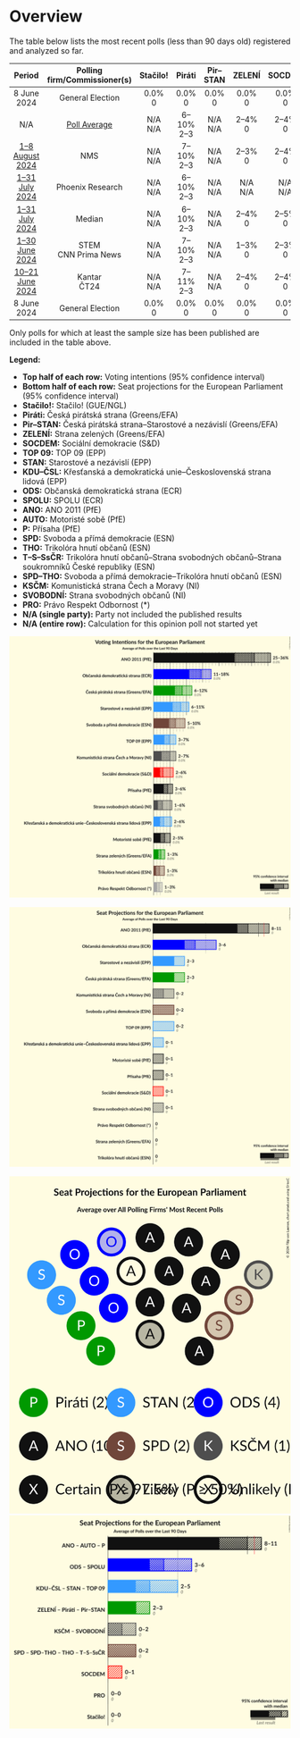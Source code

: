 # Overview

The table below lists the most recent polls (less than 90 days old) registered and analyzed so far.

| Period     | Polling firm/Commissioner(s) | Stačilo! | Piráti | Pir–STAN | ZELENÍ | SOCDEM | TOP 09 | STAN | KDU–ČSL | ODS | SPOLU | ANO | AUTO | P | SPD | THO | T–S–SsČR | SPD–THO | KSČM | SVOBODNÍ | PRO |
|:----------:|:----------------------------:|:--:|:--:|:--:|:--:|:--:|:--:|:--:|:--:|:--:|:--:|:--:|:--:|:--:|:--:|:--:|:--:|:--:|:--:|:--:|:--:|
| 8 June 2024 | General Election | 0.0% <br> 0 | 0.0% <br> 0 | 0.0% <br> 0 | 0.0% <br> 0 | 0.0% <br> 0 | 0.0% <br> 0 | 0.0% <br> 0 | 0.0% <br> 0 | 0.0% <br> 0 | 0.0% <br> 0 | 0.0% <br> 0 | 0.0% <br> 0 | 0.0% <br> 0 | 0.0% <br> 0 | 0.0% <br> 0 | 0.0% <br> 0 | 0.0% <br> 0 | 0.0% <br> 0 | 0.0% <br> 0 | 0.0% <br> 0 |
| N/A | [Poll Average](average.html) | N/A <br> N/A | 6–10% <br> 2–3 | N/A <br> N/A | 2–4% <br> 0 | 2–4% <br> 0 | 3–7% <br> 0–2 | 6–11% <br> 2–3 | 2–5% <br> 0 | 12–18% <br> 4–6 | N/A <br> N/A | 25–36% <br> 8–11 | 2–5% <br> 0–1 | 3–6% <br> 0–1 | 5–9% <br> 0–2 | 1–3% <br> 0 | N/A <br> N/A | N/A <br> N/A | 2–7% <br> 0–2 | 1–5% <br> 0–1 | 1–3% <br> 0 |
| [1–8 August 2024](2024-08-08-NMS.html) | NMS | N/A <br> N/A | 7–10% <br> 2–3 | N/A <br> N/A | 2–3% <br> 0 | 2–4% <br> 0 | 4–6% <br> 0–2 | 8–11% <br> 2–3 | 2–3% <br> 0 | 13–16% <br> 3–5 | N/A <br> N/A | 27–32% <br> 8–10 | 3–5% <br> 0–1 | 4–6% <br> 0–1 | 5–7% <br> 0–2 | 1–2% <br> 0 | N/A <br> N/A | N/A <br> N/A | 5–7% <br> 0–2 | 1–3% <br> 0 | 1–2% <br> 0 |
| [1–31 July 2024](2024-07-31-PhoenixResearch.html) | Phoenix Research | N/A <br> N/A | 6–10% <br> 2–3 | N/A <br> N/A | N/A <br> N/A | N/A <br> N/A | 4–8% <br> 0–2 | 5–10% <br> 1–3 | 2–6% <br> 0–1 | 12–18% <br> 4–6 | N/A <br> N/A | 23–31% <br> 8–11 | N/A <br> N/A | N/A <br> N/A | 4–8% <br> 0–2 | N/A <br> N/A | N/A <br> N/A | N/A <br> N/A | N/A <br> N/A | 3–6% <br> 0–2 | N/A <br> N/A |
| [1–31 July 2024](2024-07-31-Median.html) | Median | N/A <br> N/A | 6–10% <br> 2–3 | N/A <br> N/A | 2–4% <br> 0 | 2–5% <br> 0 | 3–5% <br> 0 | 7–11% <br> 2–3 | 2–4% <br> 0 | 12–16% <br> 3–4 | N/A <br> N/A | 30–36% <br> 9–10 | N/A <br> N/A | 4–7% <br> 0–1 | 6–10% <br> 2 | 1–3% <br> 0 | N/A <br> N/A | N/A <br> N/A | 3–5% <br> 0 | N/A <br> N/A | 1–3% <br> 0 |
| [1–30 June 2024](2024-06-30-STEM.html) | STEM <br> CNN Prima News | N/A <br> N/A | 7–10% <br> 2–3 | N/A <br> N/A | 1–3% <br> 0 | 2–3% <br> 0 | 4–6% <br> 0–1 | 6–8% <br> 1–2 | 2–3% <br> 0 | 13–17% <br> 4–5 | N/A <br> N/A | 31–35% <br> 9–10 | 2–4% <br> 0 | 3–5% <br> 0 | 6–9% <br> 2 | 1–2% <br> 0 | N/A <br> N/A | N/A <br> N/A | 4–6% <br> 0–1 | 1–3% <br> 0 | 1–3% <br> 0 |
| [10–21 June 2024](2024-06-21-Kantar.html) | Kantar <br> ČT24 | N/A <br> N/A | 7–11% <br> 2–3 | N/A <br> N/A | 2–4% <br> 0 | 2–4% <br> 0 | 3–5% <br> 0–1 | 7–10% <br> 2–3 | 2–4% <br> 0 | 14–18% <br> 4–5 | N/A <br> N/A | 31–37% <br> 9–12 | N/A <br> N/A | 3–6% <br> 0–1 | 5–8% <br> 0–2 | N/A <br> N/A | N/A <br> N/A | N/A <br> N/A | 2–4% <br> 0 | 2–4% <br> 0 | N/A <br> N/A |
| 8 June 2024 | General Election | 0.0% <br> 0 | 0.0% <br> 0 | 0.0% <br> 0 | 0.0% <br> 0 | 0.0% <br> 0 | 0.0% <br> 0 | 0.0% <br> 0 | 0.0% <br> 0 | 0.0% <br> 0 | 0.0% <br> 0 | 0.0% <br> 0 | 0.0% <br> 0 | 0.0% <br> 0 | 0.0% <br> 0 | 0.0% <br> 0 | 0.0% <br> 0 | 0.0% <br> 0 | 0.0% <br> 0 | 0.0% <br> 0 | 0.0% <br> 0 |

Only polls for which at least the sample size has been published are included in the table above.

**Legend:**
+ **Top half of each row:** Voting intentions (95% confidence interval)
+ **Bottom half of each row:** Seat projections for the European Parliament (95% confidence interval)
+ **Stačilo!:** Stačilo! (GUE/NGL)
+ **Piráti:** Česká pirátská strana (Greens/EFA)
+ **Pir–STAN:** Česká pirátská strana–Starostové a nezávislí (Greens/EFA)
+ **ZELENÍ:** Strana zelených (Greens/EFA)
+ **SOCDEM:** Sociální demokracie (S&D)
+ **TOP 09:** TOP 09 (EPP)
+ **STAN:** Starostové a nezávislí (EPP)
+ **KDU–ČSL:** Křesťanská a demokratická unie–Československá strana lidová (EPP)
+ **ODS:** Občanská demokratická strana (ECR)
+ **SPOLU:** SPOLU (ECR)
+ **ANO:** ANO 2011 (PfE)
+ **AUTO:** Motoristé sobě (PfE)
+ **P:** Přísaha (PfE)
+ **SPD:** Svoboda a přímá demokracie (ESN)
+ **THO:** Trikolóra hnutí občanů (ESN)
+ **T–S–SsČR:** Trikolóra hnutí občanů–Strana svobodných občanů–Strana soukromníků České republiky (ESN)
+ **SPD–THO:** Svoboda a přímá demokracie–Trikolóra hnutí občanů (ESN)
+ **KSČM:** Komunistická strana Čech a Moravy (NI)
+ **SVOBODNÍ:** Strana svobodných občanů (NI)
+ **PRO:** Právo Respekt Odbornost (*)
+ **N/A (single party):** Party not included the published results
+ **N/A (entire row):** Calculation for this opinion poll not started yet


![Graph with voting intentions not yet produced](average.png "Voting Intentions")

![Graph with seats not yet produced](average-seats.png "Seats")

![Graph with seating plan not yet produced](average-seating-plan.png "Seating Plan")
![Graph with coalitions seats not yet produced](average-coalitions-seats.png "Coalitions Seats")
